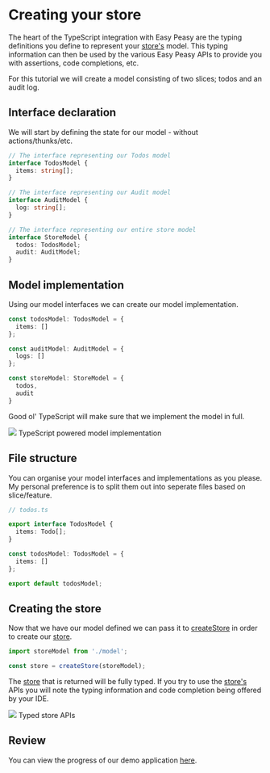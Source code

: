 # Creating your store

The heart of the TypeScript integration with Easy Peasy are the typing definitions you define to represent your [store's](/docs/api/store.html) model. This typing information can then be used by the various Easy Peasy APIs to provide you with assertions, code completions, etc.

For this tutorial we will create a model consisting of two slices; todos and an audit log.

## Interface declaration

We will start by defining the state for our model - without actions/thunks/etc.

```typescript
// The interface representing our Todos model
interface TodosModel {
  items: string[];
}

// The interface representing our Audit model
interface AuditModel {
  log: string[];
}

// The interface representing our entire store model
interface StoreModel {
  todos: TodosModel;
  audit: AuditModel;
}
```

## Model implementation

Using our model interfaces we can create our model implementation.

```typescript
const todosModel: TodosModel = {
  items: []
};

const auditModel: AuditModel = {
  logs: []
};

const storeModel: StoreModel = {
  todos,
  audit
}
```

Good ol' TypeScript will make sure that we implement the model in full.

<div class="screenshot">
  <img src="../../assets/typescript-tutorial/typing-model.png" />
  <span class="caption">TypeScript powered model implementation</span>
</div>

## File structure

You can organise your model interfaces and implementations as you please. My personal preference is to split them out into seperate files based on slice/feature.

```typescript
// todos.ts

export interface TodosModel {
  items: Todo[];
}

const todosModel: TodosModel = {
  items: []
};

export default todosModel;
```

## Creating the store

Now that we have our model defined we can pass it to [createStore](/docs/api/create-store.html) in order to create our [store](/docs/api/store.html).

```typescript
import storeModel from './model';

const store = createStore(storeModel);
```

The [store](/docs/api/store.html) that is returned will be fully typed. If you try to use the [store's](/docs/api/store.html) APIs you will note the typing information and code completion being offered by your IDE.

<div class="screenshot">
  <img src="../../assets/typescript-tutorial/typed-get-state.png" />
  <span class="caption">Typed store APIs</span>
</div>

## Review

You can view the progress of our demo application [here](https://codesandbox.io/s/easy-peasytypescript-tutorialcreate-store-h7btv).

